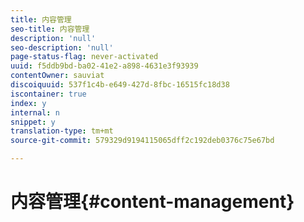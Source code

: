 ```yaml
---
title: 内容管理
seo-title: 内容管理
description: 'null'
seo-description: 'null'
page-status-flag: never-activated
uuid: f5ddb9bd-ba02-41e2-a898-4631e3f93939
contentOwner: sauviat
discoiquuid: 537f1c4b-e649-427d-8fbc-16515fc18d38
iscontainer: true
index: y
internal: n
snippet: y
translation-type: tm+mt
source-git-commit: 579329d9194115065dff2c192deb0376c75e67bd

---
```



# 内容管理{#content-management}

